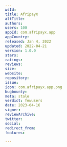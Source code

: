 ```yaml
---
wsId: 
title: AfripayX
altTitle: 
authors: 
users: 100
appId: com.afripayx.app
appCountry: 
released: Jan 4, 2022
updated: 2022-04-21
version: 1.0.0
stars: 
ratings: 
reviews: 
size: 
website: 
repository: 
issue: 
icon: com.afripayx.app.png
bugbounty: 
meta: stale
verdict: fewusers
date: 2023-04-16
signer: 
reviewArchive: 
twitter: 
social: 
redirect_from: 
features: 

---
```


